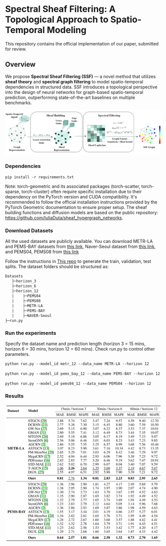 # Spectral Sheaf Filtering: A Topological Approach to Spatio-Temporal Modeling

This repository contains the official implementation of our paper, submitted for review.

## Overview

We propose **Spectral Sheaf Filtering (SSF)** — a novel method that utilizes **sheaf theory** and **spectral graph filtering** to model spatio-temporal dependencies in structured data. SSF introduces a topological perspective into the design of neural networks for graph-based spatio-temporal prediction, outperforming state-of-the-art baselines on multiple benchmarks.

<p align="center">
  <img src="SSF.png" width="900" />
</p>


### Dependencies

```
pip install -r requirements.txt
```

Note: torch-geometric and its associated packages (torch-scatter, torch-sparse, torch-cluster) often require specific installation due to their dependency on the PyTorch version and CUDA compatibility. It's recommended to follow the official installation instructions provided by the PyTorch Geometric documentation to ensure proper setup.
The sheaf building functions and diffusion models are based on the public repository: https://github.com/IuliaDuta/sheaf_hypergraph_networks.

### Download Datasets

All the used datasets are publicly available. You can download METR-LA and PEMS-BAY datasets from [this link](https://drive.google.com/drive/folders/10FOTa6HXPqX8Pf5WRoRwcFnW9BrNZEIX), Naver-Seoul dataset from [this link](https://drive.google.com/drive/folders/1HjpDu7EjBKvA2e7WrsyPZGFEJL5PhzeG), and PEMS04, PEMS08 from [this link](https://github.com/divanoresia/Traffic)

Follow the instructions in [This repo](https://github.com/HyunWookL/PM-MemNet) to generate the train, validation, test splits.
The dataset folders should be structured as:
```
Datasets
   ├─horizon_3
   ├─horizon_6
   ├─horizon_12
   |    ├─PEMS04
   |    ├─PEMS08
   |    ├─METR-LA
   |    ├─PEMS-BAY
   |    ├─NAVER-Seoul
├─run.py
```
### Run the experiments
Specify the dataset name and prediction length (horizon 3 = 15 mins, horizon 6 = 30 mins, horizon 12 = 60 mins). Check run.py to control other parameters.
```
python run.py --model_id metr_12 --data_name METR-LA --horizon 12

python run.py --model_id pems_bay_12 --data_name PEMS-BAY --horizon 12

python run.py --model_id pems04_12 --data_name PEMS04 --horizon 12
```
### Results

<p align="center">
  <img src="results.png" width="900" />
</p>
